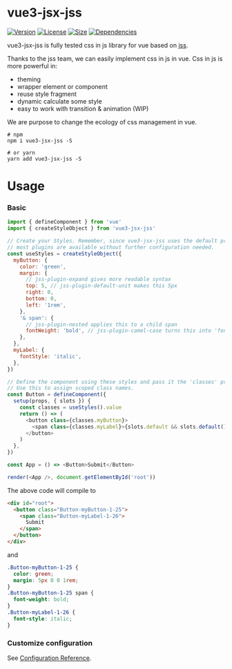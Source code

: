 # vue3-jsx-jss

<p>
  <a href="https://www.npmjs.com/package/vue"><img src="https://img.shields.io/static/v1?label=npm&message=7.6.0&color=orange" alt="Version"></a>
  <a href="https://www.npmjs.com/package/vue"><img src="https://img.shields.io/github/license/kingdomGuo/vue3-jsx-jss" alt="License"></a>
  <a href="https://www.npmjs.com/package/vue"><img src="https://img.shields.io/static/v1?label=minizipped%20size&message=5.63%20kB&color=blue" alt="Size"></a>
  <a href="https://www.npmjs.com/package/vue"><img src="https://david-dm.org/pure-vue/vue-jss.svg" alt="Dependencies"></a>
</p>

vue3-jsx-jss is fully tested css in js library for vue based on [jss](https://cssinjs.org/).

Thanks to the jss team, we can easily implement css in js in vue. Css in js is more powerful in:

- theming
- wrapper element or component
- reuse style fragment
- dynamic calculate some style
- easy to work with transition & animation (WIP)

We are purpose to change the ecology of css management in vue.

```shell
# npm
npm i vue3-jsx-jss -S

# or yarn
yarn add vue3-jsx-jss -S
```

# Usage

### Basic

```js
import { defineComponent } from 'vue'
import { createStyleObject } from 'vue3-jsx-jss'

// Create your Styles. Remember, since vue3-jsx-jss uses the default preset,
// most plugins are available without further configuration needed.
const useStyles = createStyleObject({
  myButton: {
    color: 'green',
    margin: {
      // jss-plugin-expand gives more readable syntax
      top: 5, // jss-plugin-default-unit makes this 5px
      right: 0,
      bottom: 0,
      left: '1rem',
    },
    '& span': {
      // jss-plugin-nested applies this to a child span
      fontWeight: 'bold', // jss-plugin-camel-case turns this into 'font-weight'
    },
  },
  myLabel: {
    fontStyle: 'italic',
  },
})

// Define the component using these styles and pass it the 'classes' prop.
// Use this to assign scoped class names.
const Button = defineComponent({
  setup(props, { slots }) {
    const classes = useStyles().value
    return () => (
      <button class={classes.myButton}>
        <span class={classes.myLabel}>{slots.default && slots.default()}</span>
      </button>
    )
  },
})

const App = () => <Button>Submit</Button>

render(<App />, document.getElementById('root'))
```

The above code will compile to

```html
<div id="root">
  <button class="Button-myButton-1-25">
    <span class="Button-myLabel-1-26">
      Submit
    </span>
  </button>
</div>
```

and

```css
.Button-myButton-1-25 {
  color: green;
  margin: 5px 0 0 1rem;
}
.Button-myButton-1-25 span {
  font-weight: bold;
}
.Button-myLabel-1-26 {
  font-style: italic;
}
```



### Customize configuration
See [Configuration Reference](https://cli.vuejs.org/config/).
